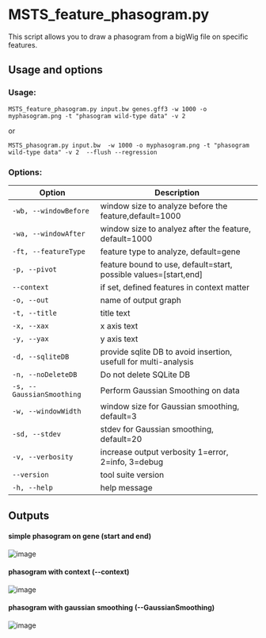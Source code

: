 # MSTS_feature_phasogram.py

This script allows you to draw a phasogram from a bigWig file on specific features.

## Usage and options

### Usage:

`MSTS_feature_phasogram.py input.bw genes.gff3 -w 1000 -o myphasogram.png -t "phasogram wild-type data" -v 2`

or 

`MSTS_phasogram.py input.bw  -w 1000 -o myphasogram.png -t "phasogram wild-type data" -v 2  --flush --regression`

### Options:

| Option | Description |
| ------ | ----------- |
| `-wb, --windowBefore` | window size to analyze before the feature,default=1000 |
| `-wa, --windowAfter` | window size to analyez after the feature, default=1000 |
| `-ft, --featureType` | feature type to analyze, default=gene |
| `-p, --pivot` | feature bound to use, default=start, possible values=[start,end] |
| `--context` | if set, defined features in context matter |
| `-o, --out` | name of output graph |
| `-t, --title` | title text |
| `-x, --xax` | x axis text |
| `-y, --yax` | y axis text |
| `-d, --sqliteDB` | provide sqlite DB to avoid insertion, usefull for multi-analysis |
| `-n, --noDeleteDB` | Do not delete SQLite DB |
| `-s, --GaussianSmoothing` | Perform Gaussian Smoothing on data |
| `-w, --windowWidth` | window size for Gaussian smoothing, default=3 |
| `-sd, --stdev` | stdev for Gaussian smoothing, default=20 |
| `-v, --verbosity` | increase output verbosity 1=error, 2=info, 3=debug |
| `--version` | tool suite version |
| `-h, --help` | help message |


## Outputs

#### simple phasogram on gene (start and end)
![image](images/myfeaturephasogram.png)

#### phasogram with context (--context)
![image](images/myfeaturephasogram2.png)

#### phasogram with gaussian smoothing (--GaussianSmoothing)
![image](images/myfeaturephasogram2.png)
